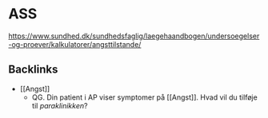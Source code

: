 # ASS
https://www.sundhed.dk/sundhedsfaglig/laegehaandbogen/undersoegelser-og-proever/kalkulatorer/angsttilstande/

## Backlinks
* [[Angst]]
	* QG. Din patient i AP viser symptomer på [[Angst]]. Hvad vil du tilføje til *paraklinikken*?

<!-- {BearID:977CAB81-423E-4558-BB5F-44262036C5C5-18513-0000186C2EEAF520} -->
